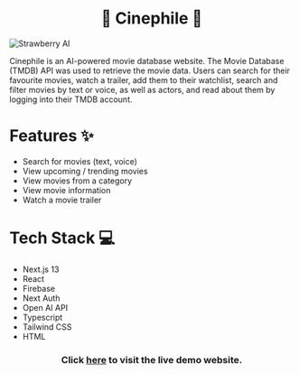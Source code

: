 <div align='center'>

# 🍿 Cinephile 🍿

</div>

![Strawberry AI](https://i.imgur.com/C007Tut.png)

Cinephile is an AI-powered movie database website.
The Movie Database (TMDB) API was used to retrieve the movie data.
Users can search for their favourite movies, watch a trailer, add them to their watchlist, search and filter movies by text or voice, as well as actors, and read about them by logging into their TMDB account.

# Features ✨

- Search for movies (text, voice)
- View upcoming / trending movies
- View movies from a category
- View movie information
- Watch a movie trailer

# Tech Stack 💻

- Next.js 13
- React
- Firebase
- Next Auth
- Open AI API
- Typescript
- Tailwind CSS
- HTML

<div align='center'>

### Click [here](https://strawberry-ai.vercel.app/) to visit the live demo website.

</div>
